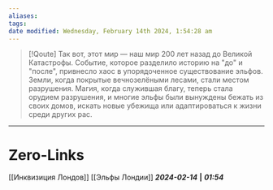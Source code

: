 ```yaml
---
aliases: 
tags: 
date modified: Wednesday, February 14th 2024, 1:54:28 am
---
```


> [!Qoute] 
> Так вот, этот мир — наш мир 200 лет назад до Великой Катастрофы. Событие, которое разделило историю на "до" и "после", привнесло хаос в упорядоченное существование эльфов. Земли, когда покрытые вечнозелёными лесами, стали местом разрушения. Магия, когда служившая благу, теперь стала орудием разрушения, и многие эльфы были вынуждены бежать из своих домов, искать новые убежища или адаптироваться к жизни среди других рас.

___
# Zero-Links
[[Инквизиция Лондов]]
[[Эльфы Лондии]]
***2024-02-14*** **|** ***01:54***
